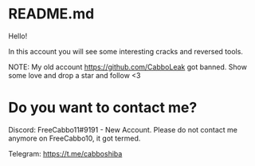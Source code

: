 # README.md
Hello!

In this account you will see some interesting cracks and reversed tools. 

NOTE: My old account https://github.com/CabboLeak got banned. Show some love and drop a star and follow <3

# Do you want to contact me?
Discord: FreeCabbo11#9191 - New Account. Please do not contact me anymore on FreeCabbo10, it got termed.

Telegram: https://t.me/cabboshiba
